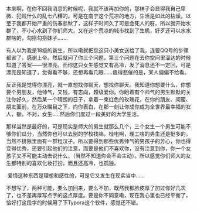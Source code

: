 ​	本来啊，在你不回我消息的时候呢，我就不该再加你的，那样子会显得我自己卑微、犯贱什么的乱七八糟的。可是在南宁这个荒凉的地方，生活是如此的枯燥，以至于我都开始严重的伤春悲秋了，这样子时间久了可是会死人的呀。所以就开始水群了，不小心水到了你们师大，又在这个荒凉的城市找到了生机，好歹还可以水水群啥的，勾搭勾搭妹子.......

​	有人以为我是18级的新生，所以嘞就把您这只小美女送给了我，连要QQ号的步骤都省了，感谢上帝。然后就问了你三个问题，第三个问题在去你空间里溜达的时候知道了答案——很漂亮。而你这只女生感觉又有高冷，发了消息还不一定回，可是漂亮是知道了，觉得看不够，还想再看几眼......值得悲催的是，某人偏偏不给看。

​	反正我是觉得你漂亮，就一直想找你聊天，想找你聊天。我知道你想要什么，你想要个男朋友，他帅气，又钱，有志向，超级爱你。你盼着有个帅气的男生默默的关注你好久，然后某一个晴朗的日子，拿着一束红色的玫瑰花，在你的朋友、闺蜜、朋友面前，在万众瞩目之下，向你表白，在那一刻让你成你成为全世界最幸福的女人，额，不对，女生.....然后你们度过一段美好的大学生活。

​	那样当然是最好的，可是现实是师大的男生就那么几个，三个女生一个男生可能不够你们瓜分，当然你也可以去别的学校找嘛，桂电啊，理工啥的男生还是挺多的，当然不排除里面有一群粗汉子。所以要得到那些优秀帅气的男孩子的芳心，你也得变得优秀，还要引起他们的注意，而要是他们不喜欢你，没有注意到你，你一个女孩子又不可能主动去说什么，（当然不知道你会不会主动）。所以感觉你们师大的女生都特别的喜欢化妆打扮，而且还高冷，也孤独。

​	爱情这种东西是理想和感性的，可是它又发生在现实当中......

​	不想写了，两种可能，要么加回来，要么不加，既然我都脸皮厚了加过你好几次了，也不差再厚写点字的这点厚度。要是你不同意嘞，现在我心里也已经平衡了，恰好打这段字的时候用了下Typora这个软件，感觉还不错。